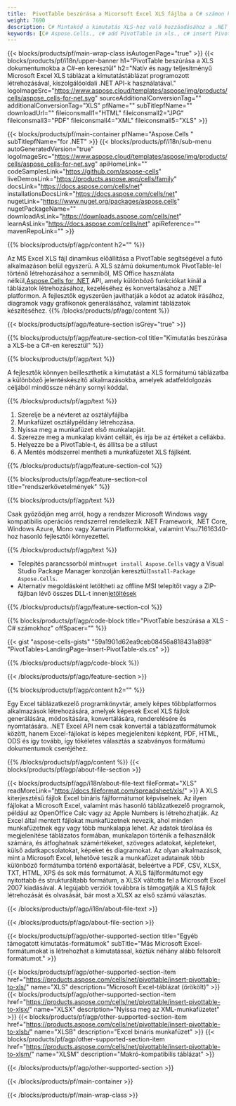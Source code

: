 ```yaml
---
title:  PivotTable beszúrása a Micorsoft Excel XLS fájlba a C# számon keresztül
weight: 7690
description: C# Mintakód a kimutatás XLS-hez való hozzáadásához a .NET könyvtár használatával. Használja ezt a kódot a kimutatás beszúrásához a XLS fájlba VB.NET, Asp.NET vagy bármely .NET alapú alkalmazáson belül.
keywords: [C# Aspose.Cells., c# add PivotTable in xls., c# insert PivotTable in xls., c# create PivotTable in xls., c# modify PivotTable in xls., access PivotTable in xls., c# add pivot table in xls., c# insert pivot table in xls., c# create pivot table in xls., c# modify pivot table in xls., access pivot table in xls]
---
```

{{< blocks/products/pf/main-wrap-class isAutogenPage="true" >}}
{{< blocks/products/pf/i18n/upper-banner h1="PivotTable beszúrása a XLS dokumentumokba a C#-en keresztül" h2="Natív és nagy teljesítményű Microsoft Excel XLS táblázat a kimutatástáblázat programozott létrehozásával, kiszolgálóoldali .NET API-k használatával." logoImageSrc="https://www.aspose.cloud/templates/aspose/img/products/cells/aspose_cells-for-net.svg" sourceAdditionalConversionTag="" additionalConversionTag="XLS" pfName="" subTitlepfName="" downloadUrl="" fileiconsmall1="HTML" fileiconsmall2="JPG" fileiconsmall3="PDF" fileiconsmall4="XML" fileiconsmall5="XLS" >}}

{{< blocks/products/pf/main-container pfName="Aspose.Cells " subTitlepfName="for .NET" >}}
{{< blocks/products/pf/i18n/sub-menu autoGeneratedVersion="true" logoImageSrc="https://www.aspose.cloud/templates/aspose/img/products/cells/aspose_cells-for-net.svg" apiHomeLink="" codeSamplesLink="https://github.com/aspose-cells" liveDemosLink="https://products.aspose.app/cells/family" docsLink="https://docs.aspose.com/cells/net" installationsDocsLink="https://docs.aspose.com/cells/net" nugetLink="https://www.nuget.org/packages/aspose.cells" nugetPackageName="" downloadAsLink="https://downloads.aspose.com/cells/net" learnAsLink="https://docs.aspose.com/cells/net" apiReference="" mavenRepoLink="" >}}

{{% blocks/products/pf/agp/content h2="" %}}

 Az MS Excel XLS fájl dinamikus előállítása a PivotTable segítségével a futó alkalmazáson belül egyszerű. A XLS számú dokumentumok PivotTable-lel történő létrehozásához a semmiből, MS Office használata nélkül,[Aspose.Cells for .NET](https://products.aspose.com/cells/net) API, amely különböző funkciókat kínál a táblázatok létrehozásához, kezeléséhez és konvertálásához a .NET platformon. A fejlesztők egyszerűen javíthatják a kódot az adatok írásához, diagramok vagy grafikonok generálásához, valamint táblázatok készítéséhez.
{{% /blocks/products/pf/agp/content %}}

{{< blocks/products/pf/agp/feature-section isGrey="true" >}}

{{% blocks/products/pf/agp/feature-section-col title="Kimutatás beszúrása a XLS-be a C#-en keresztül" %}}

{{% blocks/products/pf/agp/text %}}

 A fejlesztők könnyen beilleszthetik a kimutatást a XLS formátumú táblázatba a különböző jelentéskészítő alkalmazásokba, amelyek adatfeldolgozás céljából mindössze néhány sornyi kóddal.

{{% /blocks/products/pf/agp/text %}}

1.  Szerelje be a névteret az osztályfájlba
1.  Munkafüzet osztálypéldány létrehozása.
1.  Nyissa meg a munkafüzet első munkalapját.
1.  Szerezze meg a munkalap kívánt celláit, és írja be az értéket a cellákba.
1.  Helyezze be a PivotTable-t, és állítsa be a stílust
1.  A Mentés módszerrel mentheti a munkafüzetet XLS fájlként.

{{% /blocks/products/pf/agp/feature-section-col %}}

{{% blocks/products/pf/agp/feature-section-col title="rendszerkövetelmények" %}}

{{% blocks/products/pf/agp/text %}}

Csak győződjön meg arról, hogy a rendszer Microsoft Windows vagy kompatibilis operációs rendszerrel rendelkezik .NET Framework, .NET Core, Windows Azure, Mono vagy Xamarin Platformokkal, valamint Visu71616340-hoz hasonló fejlesztői környezettel.

{{% /blocks/products/pf/agp/text %}}

-  Telepítés parancssorból mint<code>nuget install Aspose.Cells</code> vagy a Visual Studio Package Manager konzolján keresztül<code>Install-Package Aspose.Cells</code>.
-  Alternatív megoldásként letöltheti az offline MSI telepítőt vagy a ZIP-fájlban lévő összes DLL-t innen<a href="https://downloads.aspose.com/cells/net">letöltések</a>

{{% /blocks/products/pf/agp/feature-section-col %}}

{{% blocks/products/pf/agp/code-block title="PivotTable beszúrása a XLS - C# számokhoz" offSpacer="" %}}

{{< gist "aspose-cells-gists" "59a1901d62ea9ceb08456a818431a898" "PivotTables-LandingPage-Insert-PivotTable-xls.cs" >}}

{{% /blocks/products/pf/agp/code-block %}}

{{< /blocks/products/pf/agp/feature-section >}}

<!-- aboutfile Starts -->     
{{% blocks/products/pf/agp/content h2="" %}}

Egy Excel táblázatkezelő programkönyvtár, amely képes többplatformos alkalmazások létrehozására, amelyek képesek Excel XLS fájlok generálására, módosítására, konvertálására, renderelésére és nyomtatására. .NET Excel API nem csak konvertál a táblázatformátumok között, hanem Excel-fájlokat is képes megjeleníteni képként, PDF, HTML, ODS és így tovább, így tökéletes választás a szabványos formátumú dokumentumok cseréjéhez.



{{% /blocks/products/pf/agp/content %}}
{{< blocks/products/pf/agp/about-file-section >}}

{{< blocks/products/pf/agp/i18n/about-file-text fileFormat="XLS" readMoreLink="https://docs.fileformat.com/spreadsheet/xls/" >}}
A XLS kiterjesztésű fájlok Excel bináris fájlformátumot képviselnek. Az ilyen fájlokat a Microsoft Excel, valamint más hasonló táblázatkezelő programok, például az OpenOffice Calc vagy az Apple Numbers is létrehozhatják. Az Excel által mentett fájlokat munkafüzetnek nevezik, ahol minden munkafüzetnek egy vagy több munkalapja lehet. Az adatok tárolása és megjelenítése táblázatos formában, munkalapon történik a felhasználók számára, és átfoghatnak számértékeket, szöveges adatokat, képleteket, külső adatkapcsolatokat, képeket és diagramokat. Az olyan alkalmazások, mint a Microsoft Excel, lehetővé teszik a munkafüzet adatainak több különböző formátumba történő exportálását, beleértve a PDF, CSV, XLSX, TXT, HTML, XPS és sok más formátumot. A XLS fájlformátumot egy nyitottabb és strukturáltabb formátum, a XLSX váltotta fel a Microsoft Excel 2007 kiadásával. A legújabb verziók továbbra is támogatják a XLS fájlok létrehozását és olvasását, bár most a XLSX az első számú választás.

{{< /blocks/products/pf/agp/i18n/about-file-text >}}

{{< /blocks/products/pf/agp/about-file-section >}}
<!-- aboutfile Ends -->

{{< blocks/products/pf/agp/other-supported-section title="Egyéb támogatott kimutatás-formátumok" subTitle="Más Microsoft Excel-formátumokat is létrehozhat a kimutatással, köztük néhány alább felsorolt formátumot." >}}

{{< blocks/products/pf/agp/other-supported-section-item href="https://products.aspose.com/cells/net/pivottable/insert-pivottable-to-xls/" name="XLS" description="Microsoft Excel-táblázat (örökölt)" >}} 
{{< blocks/products/pf/agp/other-supported-section-item href="https://products.aspose.com/cells/net/pivottable/insert-pivottable-to-xlsx/" name="XLSX" description="Nyissa meg az XML-munkafüzetet" >}}
{{< blocks/products/pf/agp/other-supported-section-item href="https://products.aspose.com/cells/net/pivottable/insert-pivottable-to-xlsb/" name="XLSB" description="Excel bináris munkafüzet" >}}
{{< blocks/products/pf/agp/other-supported-section-item href="https://products.aspose.com/cells/net/pivottable/insert-pivottable-to-xlsm/" name="XLSM" description="Makró-kompatibilis táblázat" >}} 

{{< /blocks/products/pf/agp/other-supported-section >}}

{{< /blocks/products/pf/main-container >}}
    
{{< /blocks/products/pf/main-wrap-class >}}
